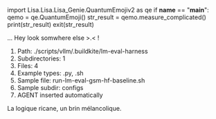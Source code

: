 
import Lisa.Lisa.Lisa_Genie.QuantumEmojiv2 as qe
if __name__ == "__main__":
  qemo = qe.QuantumEmoji()
  str_result = qemo.measure_complicated()
  print(str_result)
  exit(str_result)

... Hey look somwhere else >.< !

1. Path: ./scripts/vllm/.buildkite/lm-eval-harness
2. Subdirectories: 1
3. Files: 4
4. Example types: .py, .sh
5. Sample file: run-lm-eval-gsm-hf-baseline.sh
6. Sample subdir: configs
7. AGENT inserted automatically

La logique ricane, un brin mélancolique.
